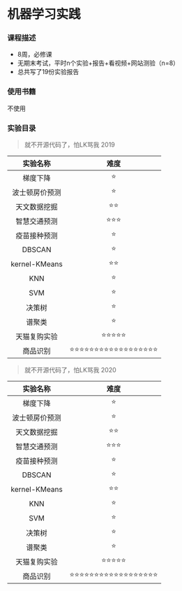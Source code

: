 # 机器学习实践

### 课程描述

- 8周，必修课
- 无期末考试，平时n个实验+报告+看视频+网站测验（n=8）
- 总共写了19份实验报告

### 使用书籍
不使用


### 实验目录

> 就不开源代码了，怕LK骂我 2019

|    实验名称    |        难度        |
| :------------: | :----------------: |
|    梯度下降    |         ⭐          |
| 波士顿房价预测 |         ⭐          |
|  天文数据挖掘  |         ⭐⭐         |
|  智慧交通预测  |        ⭐⭐⭐         |
|  疫苗接种预测  |         ⭐          |
|     DBSCAN     |         ⭐          |
| kernel-KMeans  |         ⭐⭐         |
|      KNN       |         ⭐          |
|      SVM       |         ⭐          |
|     决策树     |         ⭐          |
|     谱聚类     |         ⭐          |
|  天猫复购实验  |       ⭐⭐⭐⭐⭐        |
|    商品识别    | ⭐⭐⭐⭐⭐⭐⭐⭐⭐⭐⭐⭐⭐⭐⭐⭐⭐⭐ |


> 就不开源代码了，怕LK骂我 2020

|    实验名称    |        难度        |
| :------------: | :----------------: |
|    梯度下降    |         ⭐          |
| 波士顿房价预测 |         ⭐          |
|  天文数据挖掘  |         ⭐⭐         |
|  智慧交通预测  |        ⭐⭐⭐         |
|  疫苗接种预测  |         ⭐          |
|     DBSCAN     |         ⭐          |
| kernel-KMeans  |         ⭐⭐         |
|      KNN       |         ⭐          |
|      SVM       |         ⭐          |
|     决策树     |         ⭐          |
|     谱聚类     |         ⭐          |
|  天猫复购实验  |       ⭐⭐⭐⭐⭐        |
|    商品识别    | ⭐⭐⭐⭐⭐⭐⭐⭐⭐⭐⭐⭐⭐⭐⭐⭐⭐⭐ |